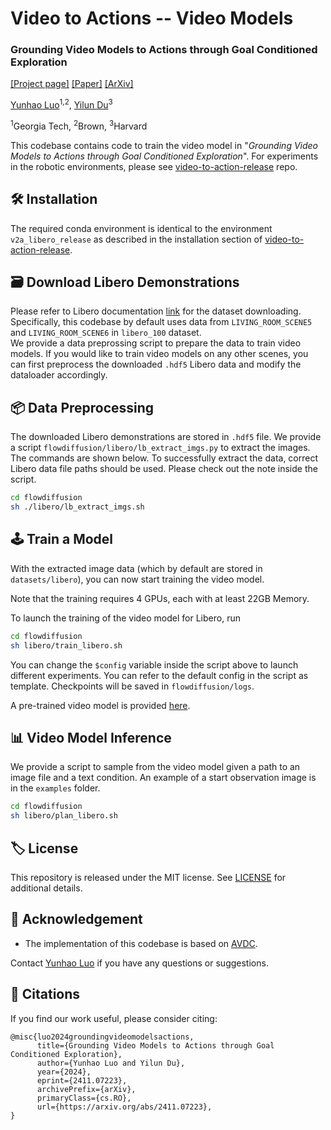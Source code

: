 # Video to Actions -- Video Models
<!-- 
``
This is the official 
`` -->

### Grounding Video Models to Actions through Goal Conditioned Exploration
[[Project page]](https://video-to-action.github.io/)
[[Paper]](https://arxiv.org/pdf/2411.07223)
[[ArXiv]](https://arxiv.org/abs/2411.07223)

[Yunhao Luo](https://devinluo27.github.io/)<sup>1,2</sup>,
[Yilun Du](https://yilundu.github.io/)<sup>3</sup>

<sup>1</sup>Georgia Tech,
<sup>2</sup>Brown,
<sup>3</sup>Harvard

This codebase contains code to train the video model in "*Grounding Video Models to Actions through Goal Conditioned Exploration*". 
For experiments in the robotic environments, please see [video-to-action-release](https://github.com/video-to-action/video-to-action-release) repo.

<!-- repo.  -->
<!-- this [repo](https://github.com/video-to-action/video-to-action-release). -->


## 🛠️ Installation
The required conda environment is identical to the environment `v2a_libero_release` as described in the installation section of [video-to-action-release](https://github.com/video-to-action/video-to-action-release?tab=readme-ov-file#%EF%B8%8F-installation).
<!-- repo. Please checkout it out and install the environment. -->



## 🗃️ Download Libero Demonstrations
Please refer to Libero documentation [link](https://lifelong-robot-learning.github.io/LIBERO/html/algo_data/datasets.html) for the dataset downloading. 
Specifically, this codebase by default uses data from `LIVING_ROOM_SCENE5` and `LIVING_ROOM_SCENE6` in `libero_100` dataset.  
We provide a data preprossing script to prepare the data to train video models. If you would like to train video models on any other scenes, you can first preprocess the downloaded `.hdf5` Libero data and modify the dataloader accordingly.


## 📦 Data Preprocessing
The downloaded Libero demonstrations are stored in `.hdf5` file. We provide a script `flowdiffusion/libero/lb_extract_imgs.py` to extract the images. The commands are shown below. 
To successfully extract the data, correct Libero data file paths should be used. Please check out the note inside the script.

<!-- before running and download the Libero data. -->

```bash
cd flowdiffusion
sh ./libero/lb_extract_imgs.sh
```

<!-- We extract the demonstractions  -->


## 🕹️ Train a Model
With the extracted image data (which by default are stored in `datasets/libero`), you can now start training the video model. 

Note that the training requires 4 GPUs, each with at least 22GB Memory.  

To launch the training of the video model for Libero, run
```bash
cd flowdiffusion
sh libero/train_libero.sh
```
You can change the `$config` variable inside the script above to launch different experiments. You can refer to the default config in the script as template. Checkpoints will be saved in `flowdiffusion/logs`.

A pre-trained video model is provided [here](https://github.com/video-to-action/video-to-action-release?tab=readme-ov-file#%EF%B8%8F-prepare-data).

<!-- 💭 -->
## 📊 Video Model Inference

We provide a script to sample from the video model given a path to an image file and a text condition. An example of a start observation image is in the `examples` folder.
```bash
cd flowdiffusion
sh libero/plan_libero.sh
```


## 🏷️ License
This repository is released under the MIT license. See [LICENSE](LICENSE) for additional details.


## 🙏 Acknowledgement
* The implementation of this codebase is based on [AVDC](https://github.com/flow-diffusion/AVDC).

Contact [Yunhao Luo](https://devinluo27.github.io/) if you have any questions or suggestions.


## 📝 Citations
If you find our work useful, please consider citing:
<!-- TODO: -->
```
@misc{luo2024groundingvideomodelsactions,
      title={Grounding Video Models to Actions through Goal Conditioned Exploration}, 
      author={Yunhao Luo and Yilun Du},
      year={2024},
      eprint={2411.07223},
      archivePrefix={arXiv},
      primaryClass={cs.RO},
      url={https://arxiv.org/abs/2411.07223}, 
}
```



<!-- 
To resume training, you can use `-c` `--checkpoint_num` argument.  
```bash
# This will resume training with 1st checkpoint (should be named as model-1.pt)
python train_mw.py --mode train -c 1
``` -->

<!-- 


